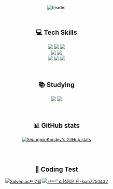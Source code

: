 <div align=center>
  
![header](https://capsule-render.vercel.app/api?type=venom&color=0:819FF7,100:DA81F5&height=150&section=header&text=%20Seungmin's%20Github&fontSize=60&fontColor=FBF2EF&stroke=DA81F5&strokeWidth=1)
  
</div>

<br>

<div align=center><h2>💻 Tech Skills</h2></div>
<div align=center>
  <img src="https://img.shields.io/badge/python-3776AB?style=for-the-badge&logo=python&logoColor=white"> 
  <img src="https://img.shields.io/badge/fastapi-009688?style=for-the-badge&logo=fastapi&logoColor=white"> 
  <img src="https://img.shields.io/badge/c++-00599C?style=for-the-badge&logo=c%2B%2B&logoColor=white"> 
  <br>

  <img src="https://img.shields.io/badge/postgresql-4169E1?style=for-the-badge&logo=postgresql&logoColor=white"> 
  <img src="https://img.shields.io/badge/mysql-4479A1?style=for-the-badge&logo=mysql&logoColor=white"> 
  <br>

  <img src="https://img.shields.io/badge/github-181717?style=for-the-badge&logo=github&logoColor=white"> 
  <img src="https://img.shields.io/badge/git-F05032?style=for-the-badge&logo=git&logoColor=white"> 
  <img src="https://img.shields.io/badge/docker-2496ED?style=for-the-badge&logo=docker&logoColor=white">
  <br>
</div>

<br>
<br>

<div align=center><h2>📚 Studying</h2></div>
<div align=center>
  <img src="https://img.shields.io/badge/Java-007396?style=for-the-badge&logo=java&logoColor=white"> 
  <img src="https://img.shields.io/badge/Spring Boot-6DB33F?style=for-the-badge&logo=spring boot&logoColor=white"> 
</div>

<br>
<br>

<div align="center">

  <h2>📊 GitHub stats</h2>
  
[![SeungminKimdev's GitHub stats](https://github-readme-stats.vercel.app/api?username=SeungminKimdev&include_all_commits=true&show_icons=true&theme=tokyonight)](https://github.com/SeungminKimdev/github-readme-stats)

</div>

<br>
<br>

<div align=center>
  <h2>📝 Coding Test</h2>

<!--
#### C/C++ : [![Solved.ac프로필](http://mazassumnida.wtf/api/mini/generate_badge?boj=ksm7250432)](https://solved.ac/ksm7250432) , Python : [![Solved.ac프로필](http://mazassumnida.wtf/api/mini/generate_badge?boj=seungmin_py)](https://solved.ac/seungmin_py)
-->
[![Solved.ac프로필](http://mazassumnida.wtf/api/v2/generate_badge?boj=seungmin_py)](https://solved.ac/seungmin_py) 
[![코드트리|실력진단-ksm7250432](https://banner.codetree.ai/v1/banner/ksm7250432)](https://www.codetree.ai/profiles/ksm7250432) 

</div>
